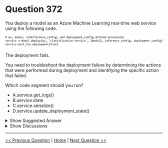 # Question 372

You deploy a model as an Azure Machine Learning real-time web service using the following code.

![Question Image](../images/q372_q_0037600001.png)

The deployment fails.

You need to troubleshoot the deployment failure by determining the actions that were performed during deployment and identifying the specific action that failed.

Which code segment should you run?

- A.service.get_logs()
- B.service.state
- C.service.serialize()
- D.service.update_deployment_state()

<details>
  <summary>Show Suggested Answer</summary>

<strong>A</strong><br>

<p>You can print out detailed Docker engine log messages from the service object. You can view the log for ACI, AKS, and Local deployments. The following example demonstrates how to print the logs.</p>
<p># if you already have the service object handy</p>
<p>print(service.get_logs())</p>
<p># if you only know the name of the service (note there might be multiple services with the same name but different version number) print(ws.webservices[&#x27;mysvc&#x27;].get_logs())</p>
<p>Reference:</p>
<p>https://docs.microsoft.com/en-us/azure/machine-learning/how-to-troubleshoot-deployment</p>

</details>

<details>
  <summary>Show Discussions</summary>

<blockquote><p><strong>SaulG</strong> <code>(Thu 08 Jun 2023 08:03)</code> - <em>Upvotes: 10</em></p><p>A is the correct answer.</p></blockquote>
<blockquote><p><strong>therealola</strong> <code>(Tue 18 Jun 2024 01:49)</code> - <em>Upvotes: 1</em></p><p>On exam 18-06-22</p></blockquote>
<blockquote><p><strong>kkkk_jjjj</strong> <code>(Mon 18 Mar 2024 09:46)</code> - <em>Upvotes: 3</em></p><p>on exam 18/03/2022</p></blockquote>
<blockquote><p><strong>AjoseO</strong> <code>(Sun 03 Mar 2024 06:37)</code> - <em>Upvotes: 1</em></p><p>On 03 March 2022</p></blockquote>
<blockquote><p><strong>JoshuaXu</strong> <code>(Mon 06 Nov 2023 23:05)</code> - <em>Upvotes: 2</em></p><p>on Exam 6 Nov 2021</p></blockquote>

</details>

---

[<< Previous Question](question_371.md) | [Home](../index.md) | [Next Question >>](question_373.md)
